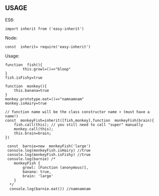 ## USAGE
ES6:


    import inherit from ('easy-inherit')
        
        

Node:

  

    const  inherit= require('easy-inherit')


Usage:

    function  fish(){
  		    this.growl=()=>"bloop"
  	}
  	fish.isFishy=true
  	    
  	function  monkey(){
  		this.banana=true
  	}
  	monkey.prototype.eat=()=>"namnamnam"
  	monkey.isHairy=true
     
  	// function name will be the class constructor name ⬇️ (must have a name!)
  	const  monkeyFish=inherit([fish,monkey],function  monkeyFish(brain){
        fish.call(this); // you still need to call "super" manually
        monkey.call(this);
	    this.brain=brain;
  	})
    
     const  barnie=new  monkeyFish('large')
     console.log(monkeyFish.isHairy) //true
     console.log(monkeyFish.isFishy) //true
     console.log(barnie) /*
  	    monkeyFish {
  		    growl: [Function (anonymous)],
  		    banana: true,
  		    brain: 'large'
  	    }
      */
      console.log(barnie.eat()) //namnamnam
